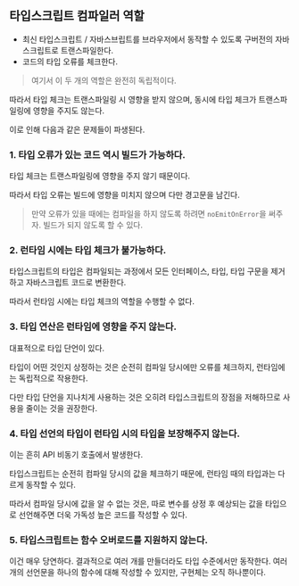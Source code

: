 ## 타입스크립트 컴파일러 역할

+ 최신 타입스크립트 / 자바스브립트를 브라우저에서 동작할 수 있도록 구버전의 자바스크립트로 트랜스파일한다.
+ 코드의 타입 오류를 체크한다.

> 여기서 이 두 개의 역할은 완전히 독립적이다.

따라서 타입 체크는 트랜스파일링 시 영향을 받지 않으며, 동시에 타입 체크가 트랜스파일링에 영향을 주지도 않는다.

이로 인해 다음과 같은 문제들이 파생된다.

### 1. 타입 오류가 있는 코드 역시 빌드가 가능하다.

타입 체크는 트랜스파일링에 영향을 주지 않기 때문이다.

따라서 타입 오류는 빌드에 영향을 미치지 않으며 다만 경고문을 남긴다.

> 만약 오류가 있을 때에는 컴파일을 하지 않도록 하려면 `noEmitOnError`을 써주자. 빌드가 되지 않도록 할 수 있다.

### 2. 런타임 시에는 타입 체크가 불가능하다.

타입스크립트의 타입은 컴파일되는 과정에서 모든 인터페이스, 타입, 타입 구문을 제거하고 자바스크립트 코드로 변환한다.

따라서 런타임 시에는 타입 체크의 역할을 수행할 수 없다.

### 3. 타입 연산은 런타임에 영향을 주지 않는다.

대표적으로 타입 단언이 있다. 

타입이 어떤 것인지 상정하는 것은 순전히 컴파일 당시에만 오류를 체크하지, 런타임에는 독립적으로 작용한다.

다만 타입 단언을 지나치게 사용하는 것은 오히려 타입스크립트의 장점을 저해하므로 사용을 줄이는 것을 권장한다.

### 4. 타입 선언의 타입이 런타입 시의 타입을 보장해주지 않는다.

이는 흔히 API 비동기 호출에서 발생한다. 

타입스크립트는 순전히 컴파일 당시의 값을 체크하기 때문에, 런타임 때의 타입과는 다르게 동작할 수 있다.

따라서 컴파일 당시에 값을 알 수 없는 것은, 따로 변수를 상정 후 예상되는 값을 타입으로 선언해주면 더욱 가독성 높은 코드를 작성할 수 있다.

### 5. 타입스크립트는 함수 오버로드를 지원하지 않는다.

이건 매우 당연하다. 결과적으로 여러 개를 만들더라도 타입 수준에서만 동작한다.
여러 개의 선언문을 하나의 함수에 대해 작성할 수 있지만, 구현체는 오직 하나뿐이다.